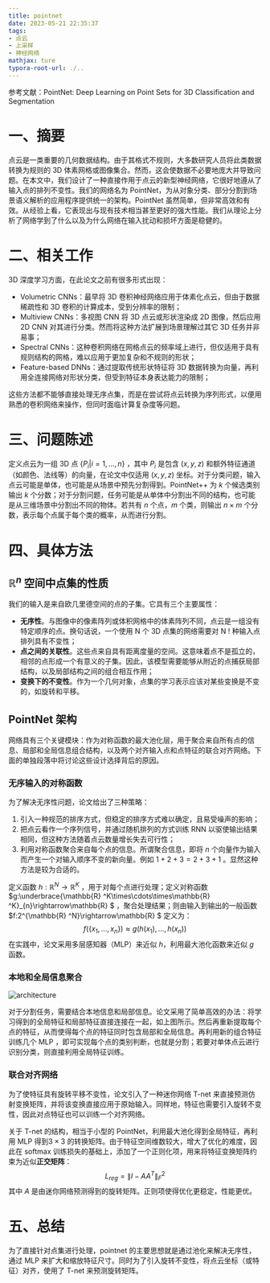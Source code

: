 ```yaml
---
title: pointnet
date: 2023-05-21 22:35:37
tags:
- 点云 
- 上采样 
- 神经网络
mathjax: ture
typora-root-url: ./..
---
```


参考文献：PointNet: Deep Learning on Point Sets for 3D Classification and Segmentation

# 一、摘要

点云是一类重要的几何数据结构。由于其格式不规则，大多数研究人员将此类数据转换为规则的 3D 体素网格或图像集合。然而，这会使数据不必要地庞大并导致问题。在本文中，我们设计了一种直接作用于点云的新型神经网络，它很好地遵从了输入点的排列不变性。我们的网络名为 PointNet，为从对象分类、部分分割到场景语义解析的应用程序提供统一的架构。PointNet 虽然简单，但非常高效和有效。从经验上看，它表现出与现有技术相当甚至更好的强大性能。我们从理论上分析了网络学到了什么以及为什么网络在输入扰动和损坏方面是稳健的。

<!--more-->

# 二、相关工作

3D 深度学习方面，在此论文之前有很多形式出现：

- Volumetric CNNs：最早将 3D 卷积神经网络应用于体素化点云，但由于数据稀疏性和 3D 卷积的计算成本，受到分辨率的限制；
- Multiview CNNs：多视图 CNN 将 3D 点云或形状渲染成 2D 图像，然后应用 2D CNN 对其进行分类。然而将这种方法扩展到场景理解过其它 3D 任务并非易事；
- Spectral CNNs：这种卷积网络在网格点云的频率域上进行，但仅适用于具有规则结构的网格，难以应用于更加复杂和不规则的形状；
- Feature-based DNNs：通过提取传统形状特征将 3D 数据转换为向量，再利用全连接网络对形状分类，但受到特征本身表达能力的限制；

这些方法都不能够直接处理无序点集，而是在尝试将点云转换为序列形式，以便用熟悉的卷积网络来操作，但同时面临计算复杂度等问题。

# 三、问题陈述

定义点云为一组 3D 点 $\{ P_i|i=1,\dots,n \}$ ，其中 $P_i$ 是包含 $(x,y,z)$ 和额外特征通道（如颜色、法线等）的向量，在论文中仅适用 $(x,y,z)$ 坐标。对于分类问题，输入点云可能是单体，也可能是从场景中预先分割得到。PointNet++ 为 $k$ 个候选类别输出 $k$ 个分数；对于分割问题，任务可能是从单体中分割出不同的结构，也可能是从三维场景中分割出不同的物体。若共有 $n$ 个点，$m$ 个类，则输出 $n\times m$ 个分数，表示每个点属于每个类的概率，从而进行分割。

# 四、具体方法

## $\mathbb{R} ^n$ 空间中点集的性质

我们的输入是来自欧几里德空间的点的子集。它具有三个主要属性： 

- **无序性**。与图像中的像素阵列或体积网格中的体素阵列不同，点云是一组没有特定顺序的点。换句话说，一个使用 N 个 3D 点集的网络需要对 N ! 种输入点排列具有不变性；
- **点之间的关联性**。这些点来自具有距离度量的空间。这意味着点不是孤立的，相邻的点形成一个有意义的子集。因此，该模型需要能够从附近的点捕获局部结构，以及局部结构之间的组合相互作用；
- **变换下的不变性**。作为一个几何对象，点集的学习表示应该对某些变换是不变的，如旋转和平移。

## PointNet 架构

网络具有三个关键模块：作为对称函数的最大池化层，用于聚合来自所有点的信息、局部和全局信息组合结构，以及两个对齐输入点和点特征的联合对齐网络。下面的单独段落中将讨论这些设计选择背后的原因。

### 无序输入的对称函数

为了解决无序性问题，论文给出了三种策略：

1. 引入一种规范的排序方式，但稳定的排序方式难以确定，且易受噪声的影响；
2. 把点云看作一个序列信号，并通过随机排列的方式训练 RNN 以驱使输出结果相同，但这种方法随着点云数量增长失去可行性；
3. 利用对称函数聚合来自每个点的信息。所谓聚合信息，即将 $n$ 个向量作为输入而产生一个对输入顺序不变的新向量。例如 $1+2+3 = 2+3 +1$ 。显然这种方法是较为合适的。

定义函数 $h:\mathbb{R} ^N \rightarrow \mathbb{R} ^K$ ，用于对每个点进行处理；定义对称函数 $g:\underbrace{\mathbb{R} ^K\times\cdots\times\mathbb{R} ^K}_{n}\rightarrow\mathbb{R} $ ，聚合处理结果；则由输入到输出的一般函数 $f:2^{\mathbb{R} ^N}\rightarrow\mathbb{R} $ 定义为：  
$$
f(\{x_1,\dots,x_n\}) \approx g(h(x_1),\dots ,h(x_n))
$$
在实践中，论文采用多层感知器（MLP）来近似 $h$，利用最大池化函数来近似 $g$ 函数。

### 本地和全局信息聚合

![architecture](architecture.jpg)

对于分割任务，需要结合本地信息和局部信息。论文采用了简单高效的办法：将学习得到的全局特征和局部特征直接连接在一起，如上图所示。然后再重新提取每个点的特征，从而使得每个点的特征同时包含局部和全局信息。再利用新的组合特征训练几个 MLP ，即可实现每个点的类别判断，也就是分割；若要对单体点云进行识别分类，则直接利用全局特征训练。

### 联合对齐网络

为了使特征具有旋转平移不变性，论文引入了一种迷你网络 T-net 来直接预测仿射变换矩阵，并将该变换直接应用于原始输入。同样地，特征也需要引入旋转不变性，因此对点特征也可以训练一个对齐网络。

关于 T-net 的结构，相当于小型的 PointNet，利用最大池化得到全局特征，再利用 MLP 得到$3\times 3$ 的转换矩阵。由于特征空间维数较大，增大了优化的难度，因此在 softmax 训练损失的基础上，添加了一个正则化项，用来将特征变换矩阵约束为近似**正交矩阵**：
$$
L_{reg}=\| I-AA^T \|^2_F
$$
其中 $A$ 是由迷你网络预测得到的旋转矩阵。正则项使得优化更稳定，性能更优。

# 五、总结

为了直接针对点集进行处理，pointnet 的主要思想就是通过池化来解决无序性，通过 MLP 来扩大和缩放特征尺寸。同时为了引入旋转不变性，将点云坐标（或特征）对齐，使用了 T-net 来预测旋转矩阵。
